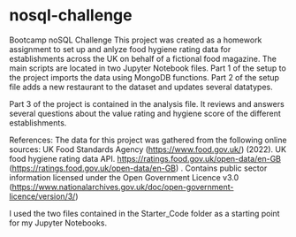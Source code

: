 # nosql-challenge
Bootcamp noSQL Challenge
This project was created as a homework assignment to set up and anlyze food hygiene rating data for establishments across the UK on behalf of a fictional food magazine. The main scripts are located in two Jupyter Notebook files. Part 1 of the setup to the project imports the data using MongoDB functions. Part 2 of the setup file adds a new restaurant to the dataset and updates several datatypes.

Part 3 of the project is contained in the analysis file. It reviews and answers several questions about the value rating and hygiene score of the different establishments.

References: The data for this project was gathered from the following online sources:
UK Food Standards Agency (https://www.food.gov.uk/) (2022). UK food hygiene rating data API. https://ratings.food.gov.uk/open-data/en-GB (https://ratings.food.gov.uk/open-data/en-GB) . Contains public sector information licensed under the Open Government Licence v3.0 (https://www.nationalarchives.gov.uk/doc/open-government-licence/version/3/)

I used the two files contained in the Starter_Code folder as a starting point for my Jupyter Notebooks.
